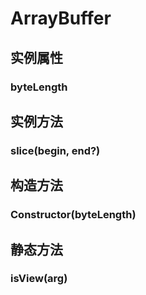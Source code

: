 # ArrayBuffer


## 实例属性


### byteLength

<!-- UTSJSON.ArrayBuffer.byteLength.description -->

<!-- UTSJSON.ArrayBuffer.byteLength.param -->

<!-- UTSJSON.ArrayBuffer.byteLength.returnValue -->

<!-- UTSJSON.ArrayBuffer.byteLength.compatibility -->

<!-- UTSJSON.ArrayBuffer.byteLength.tutorial -->


## 实例方法


### slice(begin, end?)

<!-- UTSJSON.ArrayBuffer.slice.description -->

<!-- UTSJSON.ArrayBuffer.slice.param -->

<!-- UTSJSON.ArrayBuffer.slice.returnValue -->

<!-- UTSJSON.ArrayBuffer.slice.compatibility -->

<!-- UTSJSON.ArrayBuffer.slice.tutorial -->


## 构造方法


### Constructor(byteLength)

<!-- UTSJSON.ArrayBuffer.Constructor.description -->

<!-- UTSJSON.ArrayBuffer.Constructor.param -->

<!-- UTSJSON.ArrayBuffer.Constructor.returnValue -->

<!-- UTSJSON.ArrayBuffer.Constructor.compatibility -->

<!-- UTSJSON.ArrayBuffer.Constructor.tutorial -->


## 静态方法


### isView(arg)

<!-- UTSJSON.ArrayBuffer.isView.description -->

<!-- UTSJSON.ArrayBuffer.isView.param -->

<!-- UTSJSON.ArrayBuffer.isView.returnValue -->

<!-- UTSJSON.ArrayBuffer.isView.compatibility -->

<!-- UTSJSON.ArrayBuffer.isView.tutorial -->